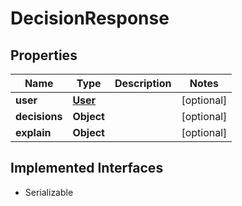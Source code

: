 

# DecisionResponse


## Properties

Name | Type | Description | Notes
------------ | ------------- | ------------- | -------------
**user** | [**User**](User.md) |  |  [optional]
**decisions** | **Object** |  |  [optional]
**explain** | **Object** |  |  [optional]


## Implemented Interfaces

* Serializable


